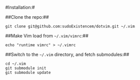#Installation:#

##Clone the repo:##

```shell
git clone git@github.com:sudoExistencem/dotvim.git ~/.vim
```

##Make Vim load from `~/.vim/vimrc`:##

```shell
echo "runtime vimrc" > ~/.vimrc
```

##Switch to the `~/.vim` directory, and fetch submodules:##

```shell
cd ~/.vim
git submodule init
git submodule update
```
